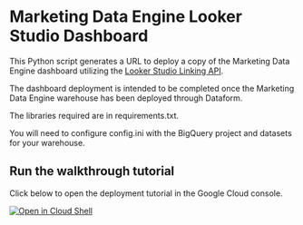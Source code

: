 # Marketing Data Engine Looker Studio Dashboard

This Python script generates a URL to deploy a copy of the Marketing Data Engine dashboard utilizing the [Looker Studio Linking API](https://developers.google.com/looker-studio/integrate/linking-api).

The dashboard deployment is intended to be completed once the Marketing Data Engine warehouse has been deployed through Dataform.

The libraries required are in requirements.txt.

You will need to configure config.ini with the BigQuery project and datasets for your warehouse.

## Run the walkthrough tutorial

Click below to open the deployment tutorial in the Google Cloud console.

[![Open in Cloud Shell](http://gstatic.com/cloudssh/images/open-btn.svg)](https://console.cloud.google.com/cloudshell/editor?cloudshell_git_repo=https://github.com/TXZebra/marketing-data-engine&cloudshell_tutorial=infrastructure/lookerstudio/lookerstudio-deployment-walkthrough.md)

